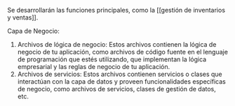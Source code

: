 Se desarrollarán las funciones principales, como la [[gestión de inventarios y ventas]].

Capa de Negocio:

1.  Archivos de lógica de negocio: Estos archivos contienen la lógica de negocio de tu aplicación, como archivos de código fuente en el lenguaje de programación que estés utilizando, que implementan la lógica empresarial y las reglas de negocio de tu aplicación.
2.  Archivos de servicios: Estos archivos contienen servicios o clases que interactúan con la capa de datos y proveen funcionalidades específicas de negocio, como archivos de servicios, clases de gestión de datos, etc.